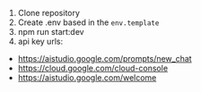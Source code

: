 1. Clone repository
2. Create .env based in the `env.template`
3. npm run start:dev
4. api key urls:
 - https://aistudio.google.com/prompts/new_chat
 - https://cloud.google.com/cloud-console
 - https://aistudio.google.com/welcome
